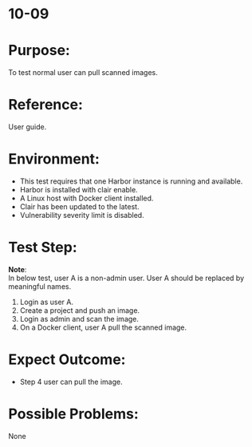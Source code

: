 10-09  
=======
# Purpose:
To test normal user can pull scanned images.  

# Reference:
User guide.  

# Environment:
* This test requires that one Harbor instance is running and available.  
* Harbor is installed with clair enable.  
* A Linux host with Docker client installed.  
* Clair has been updated to the latest.  
* Vulnerability severity limit is disabled.  

# Test Step:
**Note**:  
In below test, user A is a non-admin user. User A should be replaced by meaningful names.  

1. Login as user A. 
2. Create a project and push an image. 
3. Login as admin and scan the image.  
4. On a Docker client, user A pull the scanned image.  

# Expect Outcome:
* Step 4 user can pull the image.  

# Possible Problems:
None
